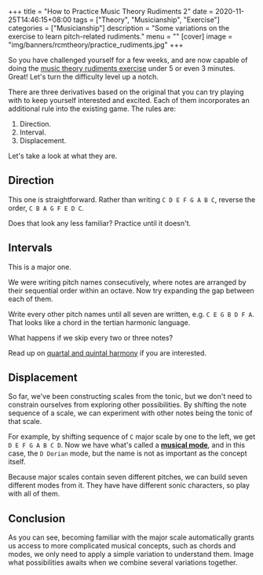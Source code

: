 +++
title = "How to Practice Music Theory Rudiments 2"
date = 2020-11-25T14:46:15+08:00
tags = ["Theory", "Musicianship", "Exercise"]
categories = ["Musicianship"]
description = "Some variations on the exercise to learn pitch-related rudiments."
menu = ""
[cover]
  image =  "img/banners/rcmtheory/practice_rudiments.jpg"
+++

So you have challenged yourself for a few weeks, and are now capable of doing the [music theory rudiments exercise](./how-to-practice-music-theory-rudiments) under 5 or even 3 minutes.
Great!
Let's turn the difficulty level up a notch.

There are three derivatives based on the original that you can try playing with to keep yourself interested and excited.
Each of them incorporates an additional rule into the existing game.
The rules are:

1. Direction.
2. Interval.
3. Displacement.

Let's take a look at what they are.

## Direction

This one is straightforward.
Rather than writing `C D E F G A B C`, reverse the order, `C B A G F E D C`.

Does that look any less familiar?
Practice until it doesn't.

## Intervals

This is a major one.

We were writing pitch names consecutively, where notes are arranged by their sequential order within an octave.
Now try expanding the gap between each of them.

Write every other pitch names until all seven are written, e.g. `C E G B D F A`.
That looks like a chord in the tertian harmonic language.

What happens if we skip every two or three notes?

Read up on [quartal and quintal harmony](https://en.wikipedia.org/wiki/Quartal_and_quintal_harmony) if you are interested.

## Displacement

So far, we've been constructing scales from the tonic, but we don't need to constrain ourselves from exploring other possibilities.
By shifting the note sequence of a scale, we can experiment with other notes being the tonic of that scale.

For example, by shifting sequence of `C` major scale by one to the left, we get `D E F G A B C D`.
Now we have what's called a [**musical mode**](https://en.wikipedia.org/wiki/Musical_mode), and in this case, the `D Dorian` mode, but the name is not as important as the concept itself.

Because major scales contain seven different pitches, we can build seven different modes from it.
They have have different sonic characters, so play with all of them.

## Conclusion

As you can see, becoming familiar with the major scale automatically grants us access to more complicated musical concepts, such as chords and modes,  we only need to apply a simple variation to understand them.
Image what possibilities awaits when we combine several variations together.
